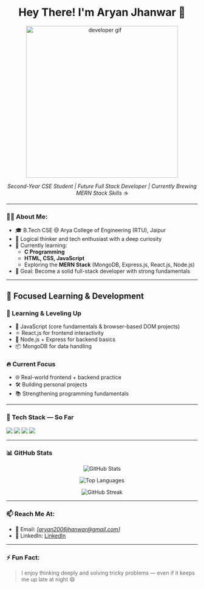 <h1 align="center">Hey There! I'm Aryan Jhanwar 🚀</h1>

<p align="center">
  <img src="https://cdn.dribbble.com/users/1162077/screenshots/3848914/programmer.gif" alt="developer gif" width="400" />
</p>

<p align="center">
  <em>Second-Year CSE Student | Future Full Stack Developer | Currently Brewing MERN Stack Skills ☕</em>
</p>

---

### 👨‍💻 About Me:
- 🎓 B.Tech CSE @ Arya College of Engineering (RTU), Jaipur
- 🧠 Logical thinker and tech enthusiast with a deep curiosity
- 🌱 Currently learning:
  - **C Programming**
  - **HTML, CSS, JavaScript**
  - Exploring the **MERN Stack** (MongoDB, Express.js, React.js, Node.js)
- 🎯 Goal: Become a solid full-stack developer with strong fundamentals

---

## 🎯 Focused Learning & Development

### 🧪 Learning & Leveling Up
- 🚀 JavaScript (core fundamentals & browser-based DOM projects)
- ⚛️ React.js for frontend interactivity
- 🧩 Node.js + Express for backend basics
- 📦 MongoDB for data handling

### 🔥 Current Focus
- 🌐 Real-world frontend + backend practice
- 🛠 Building personal projects
- 📚 Strengthening programming fundamentals

---

### 🧰 Tech Stack — So Far

<p>
  <img src="https://img.shields.io/badge/C-00599C?style=for-the-badge&logo=c&logoColor=white" />
  <img src="https://img.shields.io/badge/HTML5-E34F26?style=for-the-badge&logo=html5&logoColor=white" />
  <img src="https://img.shields.io/badge/CSS3-1572B6?style=for-the-badge&logo=css3&logoColor=white" />
  <img src="https://img.shields.io/badge/JavaScript-F7DF1E?style=for-the-badge&logo=javascript&logoColor=black" />
</p>

---

### 📊 GitHub Stats

<p align="center">
  <img src="https://github-readme-stats.vercel.app/api?username=aryanjhanwar&show_icons=true&theme=tokyonight" alt="GitHub Stats" />
</p>

<p align="center">
  <img src="https://github-readme-stats.vercel.app/api/top-langs/?username=aryanjhanwar&layout=compact&theme=tokyonight](https://github-readme-stats.vercel.app/api/top-langs/?username=aryanjhanwar&layout=compact&theme=tokyonight&v=1
" alt="Top Languages" />
</p>

<p align="center">
  <img src="https://streak-stats.demolab.com?user=aryanjhanwar&theme=tokyonight" alt="GitHub Streak" />
</p>

---

### 📫 Reach Me At:
- 📧 Email: *[aryan2006jhanwar@gmail.com]*
- 💼 LinkedIn: [LinkedIn](https://www.linkedin.com/in/aryan-jhanwar-67213a329/)

---

### ⚡ Fun Fact:
> I enjoy thinking deeply and solving tricky problems — even if it keeps me up late at night 😄
